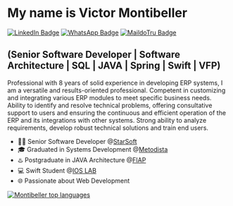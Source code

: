 <h1> My name is Victor Montibeller </h1>

[![LinkedIn Badge](https://img.shields.io/badge/-LinkedIn?style=flat-square&logo=linkedin&logoColor=white&logoSize=auto&label=Victor%20Montibeller&color=grey&link=https%3A%2F%2Fwww.linkedin.com%2Fin%2Fvictor-montibeller-172481bb%2F)](https://www.linkedin.com/in/victor-montibeller-172481bb/)
[![WhatsApp Badge](https://img.shields.io/badge/-(11)%2096402%205402-6633cc?style=flat-square&logo=whatsapp&logoColor=white&logoSize=auto&color=grey&link=https%3A%2F%2Fwa.me%2F5511964025402%3Ftext%3DOl%C3%A1%25C3%25A1)](https://wa.me/5511964025402?text=Ol%C3%A1)
[![MaildoTru Badge](https://img.shields.io/badge/-victormontibeller%40hotmail.com-6633cc?style=flat-square&logo=maildotru&logoSize=auto&color=grey&link=mailto%3Avictormontibeller%40hotmail.com)](mailto:victormontibeller@hotmail.com)

## (Senior Software Developer | Software Architecture | SQL | JAVA | Spring | Swift | VFP)

Professional with 8 years of solid experience in developing ERP systems, I am a versatile and results-oriented professional.
Competent in customizing and integrating various ERP modules to meet specific business needs.
Ability to identify and resolve technical problems, offering consultative support to users and ensuring the continuous and efficient operation of the ERP and its integrations with other systems.
Strong ability to analyze requirements, develop robust technical solutions and train end users.


- 👩‍💻 Senior Software Developer @[StarSoft](https://starsoft.com.br/)
- 🎓 Graduated in Systems Development @[Metodista](https://metodista.br/)
- ♨️ Postgraduate in JAVA Architecture @[FIAP](https://www.fiap.com.br/)
- 💻 Swift Student @[IOS LAB](https://ioslab.com.br/)
- 🌐 Passionate about Web Development

<div align="left">
 
[![Montibeller top languages](https://github-readme-stats.vercel.app/api/top-langs/?username=victormontibeller&theme=grey-white)](https://github.com/anuraghazra/github-readme-stats)

</div>
